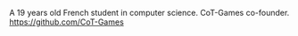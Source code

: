 A 19 years old French student in computer science.
CoT-Games co-founder.
https://github.com/CoT-Games

<!---
VictorDelattre/VictorDelattre is a ✨ special ✨ repository because its `README.md` (this file) appears on your GitHub profile.
You can click the Preview link to take a look at your changes.
--->
